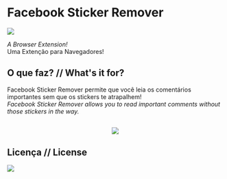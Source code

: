 # Facebook Sticker Remover
[![](https://img.shields.io/badge/made%20by-m--a--r--c--e--l--o-blue.svg)](http://marcelofabiano.com)

<i>A Browser Extension!</i><br>
Uma Extenção para Navegadores!

## O que faz? // What's it for?

Facebook Sticker Remover permite que você leia os comentários importantes sem que os stickers te atrapalhem!<br>
<i>Facebook Sticker Remover allows you to read important comments without those stickers in the way.</i>

##
<p align="center">
  <img src="http://i.imgur.com/C9S00Im.png"/>
</p>

## Licença // License

![](https://img.shields.io/cocoapods/l/AFNetworking.svg)
